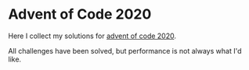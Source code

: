 # Advent of Code 2020

Here I collect my solutions for [advent of code 2020](https://adventofcode.com/2020/).

All challenges have been solved, but performance is not always what I'd like.
